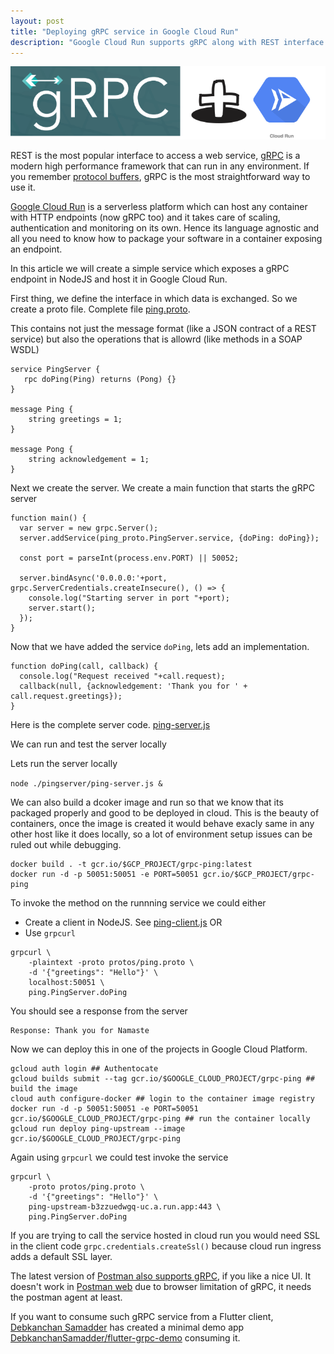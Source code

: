 ```yaml
---
layout: post
title: "Deploying gRPC service in Google Cloud Run"
description: "Google Cloud Run supports gRPC along with REST interface. gRPC is a modern high performance framework that can run in any environment. If you remember protocol buffers, gRPC is the most straightforward way to use it"
---
```


![gRPC + Cloud Run](/assets/grpc-plus-cloudrun.png)

REST is the most popular interface to access a web service, [gRPC](https://grpc.io/) is a modern high performance framework that can run in any environment. If you remember [protocol buffers](https://developers.google.com/protocol-buffers), gRPC is the most straightforward way to use it.

[Google Cloud Run](https://cloud.google.com/run) is a serverless platform which can host any container with HTTP endpoints (now gRPC too) and it takes care of scaling, authentication and monitoring on its own. Hence its language agnostic and all you need to know how to package your software in a container exposing an endpoint. 

In this article we will create a simple service which exposes a gRPC endpoint in NodeJS and host it in Google Cloud Run.

First thing, we define the interface in which data is exchanged. So we create a proto file. Complete file [ping.proto](https://github.com/neilghosh/node-grpc/blob/master/protos/ping.proto). 

This contains not just the message format (like a JSON contract of a REST service) but also the operations that is allowrd (like methods in a SOAP WSDL)

```
service PingServer {
   rpc doPing(Ping) returns (Pong) {}
}

message Ping {
    string greetings = 1;
}

message Pong {
    string acknowledgement = 1;
}

```
Next we create the server. We create a main function that starts the gRPC server 

```
function main() {
  var server = new grpc.Server();
  server.addService(ping_proto.PingServer.service, {doPing: doPing});

  const port = parseInt(process.env.PORT) || 50052;

  server.bindAsync('0.0.0.0:'+port, grpc.ServerCredentials.createInsecure(), () => {
    console.log("Starting server in port "+port);
    server.start();
  });
}
```
Now that we have added the service `doPing`, lets add an implementation.

```
function doPing(call, callback) {
  console.log("Request received "+call.request);
  callback(null, {acknowledgement: 'Thank you for ' + call.request.greetings});
}

```

Here is the complete server code. [ping-server.js](https://github.com/neilghosh/node-grpc/blob/master/pingserver/ping-server.js)

We can run and test the server locally 

Lets run the server locally 

`node ./pingserver/ping-server.js &`

We can also build a dcoker image and run so that we know that its packaged properly and good to be deployed in cloud. This is the beauty of containers, once the image is created it would behave exacly same in any other host like it does locally, so a lot of environment setup issues can be ruled out while debugging.

```
docker build . -t gcr.io/$GCP_PROJECT/grpc-ping:latest
docker run -d -p 50051:50051 -e PORT=50051 gcr.io/$GCP_PROJECT/grpc-ping          

```

To invoke the method on the runnning service we could either 
- Create a client in NodeJS. See [ping-client.js](https://github.com/neilghosh/node-grpc/blob/master/pingserver/ping-client.js)
OR
- Use `grpcurl`

```
grpcurl \                                                                                        
    -plaintext -proto protos/ping.proto \
    -d '{"greetings": "Hello"}' \
    localhost:50051 \
    ping.PingServer.doPing
```

You should see a response from the server

```
Response: Thank you for Namaste
```

Now we can deploy this in one of the projects in Google Cloud Platform.

```
gcloud auth login ## Authentocate 
gcloud builds submit --tag gcr.io/$GOOGLE_CLOUD_PROJECT/grpc-ping ## build the image 
cloud auth configure-docker ## login to the container image registry
docker run -d -p 50051:50051 -e PORT=50051 gcr.io/$GOOGLE_CLOUD_PROJECT/grpc-ping ## run the container locally
gcloud run deploy ping-upstream --image gcr.io/$GOOGLE_CLOUD_PROJECT/grpc-ping
```

Again using `grpcurl` we could test invoke the service 

```
grpcurl \                                                                                        
    -proto protos/ping.proto \           
    -d '{"greetings": "Hello"}' \
    ping-upstream-b3zzuedwgq-uc.a.run.app:443 \
    ping.PingServer.doPing
```

If you are trying to call the service hosted in cloud run you would need SSL in the client code `grpc.credentials.createSsl()` because cloud run ingress adds a default SSL layer.

The latest version of [Postman also supports gRPC](https://blog.postman.com/postman-now-supports-grpc/), if you like a nice UI. It doesn't work in [Postman web](https://twitter.com/neilghosh/status/1494675412277886993) due to browser limitation of gRPC, it needs the postman agent at least. 

If you want to consume such gRPC service from a Flutter client, [Debkanchan Samadder](https://twitter.com/debkanchans) has created a minimal demo app [DebkanchanSamadder/flutter-grpc-demo](https://github.com/DebkanchanSamadder/flutter-grpc-demo) consuming it. 

